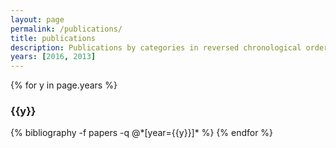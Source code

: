 ```yaml
---
layout: page
permalink: /publications/
title: publications
description: Publications by categories in reversed chronological order. Generated by jekyll-scholar.
years: [2016, 2013]
---
```


{% for y in page.years %}
  <h3 class="year">{{y}}</h3>
  {% bibliography -f papers -q @*[year={{y}}]* %}
{% endfor %}

